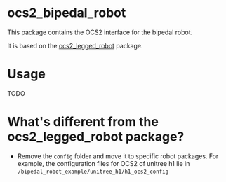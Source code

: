 # ocs2_bipedal_robot

This package contains the OCS2 interface for the bipedal robot.

It is based on the [ocs2_legged_robot](https://github.com/leggedrobotics/ocs2/tree/main/ocs2_robotic_examples/ocs2_legged_robot) package.

# Usage

TODO


# What's different from the ocs2_legged_robot package?

* Remove the `config` folder and move it to specific robot packages. For example, the configuration files for OCS2 of unitree h1 lie in `/bipedal_robot_example/unitree_h1/h1_ocs2_config`